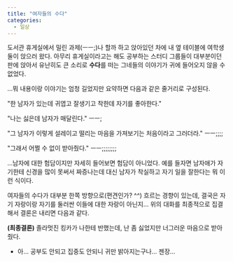 ```yaml
---
title: "여자들의 수다"
categories:
  - 일상
---
```


도서관 휴게실에서 밀린 과제(ㅡㅡ;)나 할까 하고 앉아있던 차에 내 옆 테이블에 여학생 둘이 앉으러 왔다. 아무리 휴게실이라고는 해도 공부하는 스터디 그룹들이 대부분이던 판에 앉아서 유난히도 큰 소리로 **수다**를 떠는 그네들의 이야기가 귀에 들어오지 않을 수 없었다.  

...뭐 내용이랑 이야기는 엄청 길었지만 요약하면 다음과 같은 줄거리로 구성된다.  

"한 남자가 있는데 귀엽고 잘생기고 착한데 자기를 좋아한다."  
  
"나는 싫은데 남자가 매달린다." ㅡㅡ;  
  
"그 남자가 이렇게 설레이고 떨리는 마음을 가져보기는 처음이라고 그러더라." ㅡㅡ;;;;  
  
"그래서 어쩔 수 없이 받아줬다." ㅡㅡ;;;;;;;;  

...남자에 대한 험담이지만 자세히 들어보면 험담이 아니었다. 예를 들자면 남자애가 자기한테 신경을 많이 못써서 짜증나는데 대신 남자가 착실하고 자기 일을 잘한다는 뭐 이런 식이다.  
  
여자들의 수다가 대부분 한쪽 방향으로(편견인가? ^^) 흐르는 경향이 있는데, 결국은 자기 자랑이랑 자기를 둘러싼 이들에 대한 자랑이 아닌지... 위의 대화를 최종적으로 집결해서 결론은 내리면 다음과 같다.  

**(최종결론)** 졸라멋진 킹카가 나한테 반했는데, 난 좀 싫었지만 너그러운 마음으로 받아줬다.  

* 아... 공부도 안되고 집중도 안되니 귀만 밝아지는구나... 젠장...
